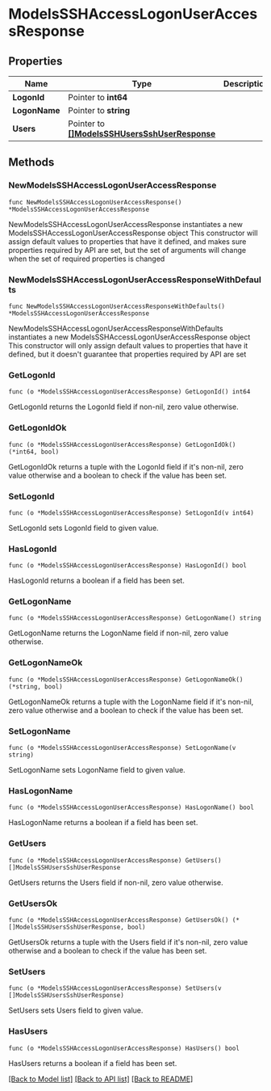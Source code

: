 # ModelsSSHAccessLogonUserAccessResponse

## Properties

Name | Type | Description | Notes
------------ | ------------- | ------------- | -------------
**LogonId** | Pointer to **int64** |  | [optional] 
**LogonName** | Pointer to **string** |  | [optional] 
**Users** | Pointer to [**[]ModelsSSHUsersSshUserResponse**](ModelsSSHUsersSshUserResponse.md) |  | [optional] 

## Methods

### NewModelsSSHAccessLogonUserAccessResponse

`func NewModelsSSHAccessLogonUserAccessResponse() *ModelsSSHAccessLogonUserAccessResponse`

NewModelsSSHAccessLogonUserAccessResponse instantiates a new ModelsSSHAccessLogonUserAccessResponse object
This constructor will assign default values to properties that have it defined,
and makes sure properties required by API are set, but the set of arguments
will change when the set of required properties is changed

### NewModelsSSHAccessLogonUserAccessResponseWithDefaults

`func NewModelsSSHAccessLogonUserAccessResponseWithDefaults() *ModelsSSHAccessLogonUserAccessResponse`

NewModelsSSHAccessLogonUserAccessResponseWithDefaults instantiates a new ModelsSSHAccessLogonUserAccessResponse object
This constructor will only assign default values to properties that have it defined,
but it doesn't guarantee that properties required by API are set

### GetLogonId

`func (o *ModelsSSHAccessLogonUserAccessResponse) GetLogonId() int64`

GetLogonId returns the LogonId field if non-nil, zero value otherwise.

### GetLogonIdOk

`func (o *ModelsSSHAccessLogonUserAccessResponse) GetLogonIdOk() (*int64, bool)`

GetLogonIdOk returns a tuple with the LogonId field if it's non-nil, zero value otherwise
and a boolean to check if the value has been set.

### SetLogonId

`func (o *ModelsSSHAccessLogonUserAccessResponse) SetLogonId(v int64)`

SetLogonId sets LogonId field to given value.

### HasLogonId

`func (o *ModelsSSHAccessLogonUserAccessResponse) HasLogonId() bool`

HasLogonId returns a boolean if a field has been set.

### GetLogonName

`func (o *ModelsSSHAccessLogonUserAccessResponse) GetLogonName() string`

GetLogonName returns the LogonName field if non-nil, zero value otherwise.

### GetLogonNameOk

`func (o *ModelsSSHAccessLogonUserAccessResponse) GetLogonNameOk() (*string, bool)`

GetLogonNameOk returns a tuple with the LogonName field if it's non-nil, zero value otherwise
and a boolean to check if the value has been set.

### SetLogonName

`func (o *ModelsSSHAccessLogonUserAccessResponse) SetLogonName(v string)`

SetLogonName sets LogonName field to given value.

### HasLogonName

`func (o *ModelsSSHAccessLogonUserAccessResponse) HasLogonName() bool`

HasLogonName returns a boolean if a field has been set.

### GetUsers

`func (o *ModelsSSHAccessLogonUserAccessResponse) GetUsers() []ModelsSSHUsersSshUserResponse`

GetUsers returns the Users field if non-nil, zero value otherwise.

### GetUsersOk

`func (o *ModelsSSHAccessLogonUserAccessResponse) GetUsersOk() (*[]ModelsSSHUsersSshUserResponse, bool)`

GetUsersOk returns a tuple with the Users field if it's non-nil, zero value otherwise
and a boolean to check if the value has been set.

### SetUsers

`func (o *ModelsSSHAccessLogonUserAccessResponse) SetUsers(v []ModelsSSHUsersSshUserResponse)`

SetUsers sets Users field to given value.

### HasUsers

`func (o *ModelsSSHAccessLogonUserAccessResponse) HasUsers() bool`

HasUsers returns a boolean if a field has been set.


[[Back to Model list]](../README.md#documentation-for-models) [[Back to API list]](../README.md#documentation-for-api-endpoints) [[Back to README]](../README.md)



